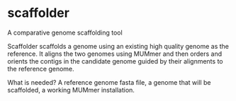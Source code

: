 # scaffolder
A comparative genome scaffolding tool 

Scaffolder scaffolds a genome using an existing high quality genome as the reference. It aligns the two genomes using MUMmer and then orders and orients the contigs in the candidate genome guided by their alignments to the reference genome. 

What is needed?
A reference genome fasta file, a genome that will be scaffolded, a working MUMmer installation.
